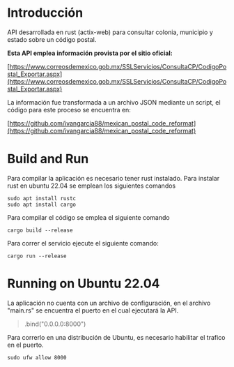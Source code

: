 # Introducción

API desarrollada en rust (actix-web) para consultar colonia, municipio y estado sobre un código postal.

**Esta API emplea información provista por el sitio oficial:**

[https://www.correosdemexico.gob.mx/SSLServicios/ConsultaCP/CodigoPostal_Exportar.aspx](https://www.correosdemexico.gob.mx/SSLServicios/ConsultaCP/CodigoPostal_Exportar.aspx)

La información fue transformada a un archivo JSON mediante un script, el código para este proceso se encuentra en: 

[https://github.com/ivangarcia88/mexican_postal_code_reformat](https://github.com/ivangarcia88/mexican_postal_code_reformat)

# Build and Run

Para compilar la aplicación es necesario tener rust instalado. 
Para instalar rust en ubuntu 22.04 se emplean los siguientes comandos

```plaintext
sudo apt install rustc
sudo apt install cargo
```
Para compilar el código se emplea el siguiente comando

```plaintext
cargo build --release
```
Para correr el servicio ejecute el siguiente comando:

```plaintext
cargo run --release
```

# Running on Ubuntu 22.04

La aplicación no cuenta con un archivo de configuración, en el archivo "main.rs" se encuentra el puerto en el cual ejecutará la API. 

>.bind("0.0.0.0:8000")

Para correrlo en una distribución de Ubuntu, es necesario habilitar el trafico en el puerto.

```plaintext
sudo ufw allow 8000
```

